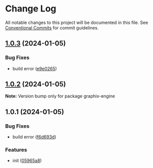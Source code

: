 # Change Log

All notable changes to this project will be documented in this file.
See [Conventional Commits](https://conventionalcommits.org) for commit guidelines.

## [1.0.3](https://github.com/graphix-editor/Graphix/compare/v1.0.2...v1.0.3) (2024-01-05)


### Bug Fixes

* build error ([e9e0265](https://github.com/graphix-editor/Graphix/commit/e9e026505237e29f15fd139b6fb0e2eb77b0161f))





## [1.0.2](https://github.com/graphix-editor/Graphix/compare/v1.0.1...v1.0.2) (2024-01-05)

**Note:** Version bump only for package graphix-engine





## 1.0.1 (2024-01-05)


### Bug Fixes

* build error ([f6d693d](https://github.com/graphix-editor/Graphix/commit/f6d693db2eb1371dee9106b4ab46be00d09896d3))


### Features

* init ([05965a8](https://github.com/graphix-editor/Graphix/commit/05965a83f7d176af154b30a9c4778bb66bc91841))
